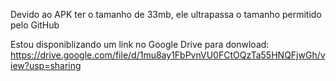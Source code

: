 Devido ao APK ter o tamanho de 33mb, ele ultrapassa o tamanho permitido pelo GitHub

Estou disponiblizando um link no Google Drive para donwload: https://drive.google.com/file/d/1mu8ay1FbPvnVU0FCtOQzTa55HNQFjwGh/view?usp=sharing
